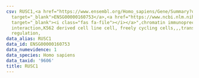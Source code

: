 ```yaml
---
csv: RUSC1,<a href="https://www.ensembl.org/Homo_sapiens/Gene/Summary?db=core;g=ENSG00000160753"
  target="_blank">ENSG00000160753</a>,<a href="https://www.ncbi.nlm.nih.gov/pubmed/23959860"
  target="_blank"><i class="fas fa-file"></i></a>",chromatin immunoprecipitation assay,direct
  interaction,K562 derived cell line cell, freely cycling cells,,,transcriptional
  regulation,
data_alias: RUSC1
data_id: ENSG00000160753
data_numevidence: 1
data_species: Homo sapiens
data_taxid: '9606'
title: RUSC1
---
```

